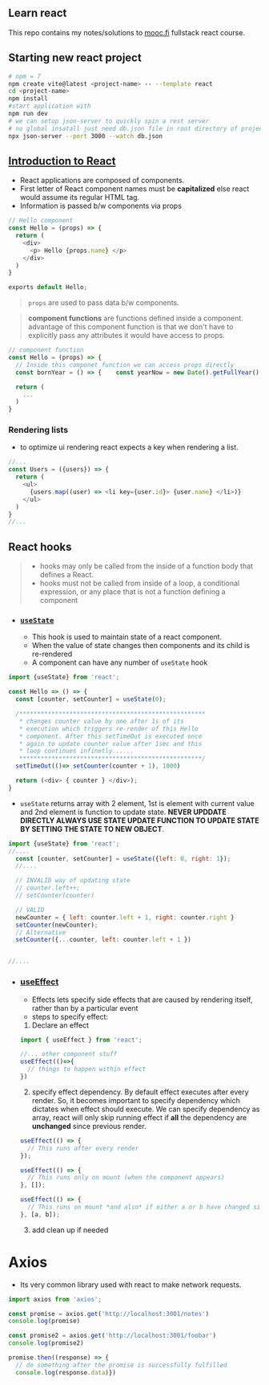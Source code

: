 ## Learn react
This repo contains my notes/solutions to [mooc.fi](https://fullstackopen.com) fullstack react course.

## Starting new react project
```bash
# npm = 7
npm create vite@latest <project-name> -- --template react
cd <project-name>
npm install
#start application with
npm run dev
# we can setup json-server to quickly spin a rest server
# no global insatall just need db.json file in root directory of project
npx json-server --port 3000 --watch db.json
```


## [Introduction to React](https://fullstackopen.com/en/part1/introduction_to_react)
- React applications are composed of components.
- First letter of React component names must be **capitalized** else react would assume its regular HTML tag.
- Information is passed b/w components via props
```js
// Hello component
const Hello = (props) => {
  return (
    <div>
      <p> Hello {props.name} </p>
    </div>
  )
}

exports default Hello;
```
> `props` are used to pass data b/w components.

> **component functions**  are functions defined inside a component. advantage of this component function is that we don't have to explicitly pass any attributes it would have access to props.

```js
// component function
const Hello = (props) => {
  // Inside this componet function we can access props directly
  const bornYear = () => {    const yearNow = new Date().getFullYear()    return yearNow - props.age  }

  return (
    ...
  )
}
```

### Rendering lists
- to optimize ui rendering react expects a key when rendering a list.

```js
//...
const Users = ({users}) => {
  return (
    <ul>
      {users.map((user) => <li key={user.id}> {user.name} </li>)}
    </ul>
  )
}
//...
```

## React hooks
>-  hooks may only be called from the inside of a function body that defines a React.
>- hooks must not be called from inside of a loop, a conditional expression, or any place that is not a function defining a component


- ### [`useState`](https://react.dev/learn/state-a-components-memory)
  - This hook is used to maintain state of a react component.
  - When the value of state changes then components and its child is re-rendered
  - A component can have any number of `useState` hook

```js
import {useState} from 'react';

const Hello => () => {
  const [counter, setCounter] = useState(0);

  /****************************************************
   * changes counter value by one after 1s of its
   * execution which triggers re-render of this Hello
   * component. After this setTimeOut is executed once
   * again to update counter value after 1sec and this
   * loop continues infinetly......
   ***************************************************/
  setTimeOut(()=> setCounter(counter + 1), 1000)

  return (<div> { counter } </div>);
}
```

  - `useState` returns array with 2 element, 1st is element with current value and 2nd element is function to update state. **NEVER UPDDATE DIRECTLY ALWAYS USE STATE UPDATE FUNCTION TO UPDATE STATE BY SETTING THE STATE TO NEW OBJECT**.

```js
import {useState} from 'react';
//....
  const [counter, setCounter] = useState({left: 0, right: 1});
  //....

  // INVALID way of updating state
  // counter.left++;
  // setCounter(counter)

  // VALID
  newCounter = { left: counter.left + 1, right: counter.right }
  setCounter(newCounter);
  // Alternative
  setCounter({...counter, left: counter.left + 1 })


//....
```

- ### [useEffect](https://react.dev/learn/synchronizing-with-effects)
  - Effects lets specify side effects that are caused by rendering itself, rather than by a particular event
  - steps to specify effect:
  1. Declare an effect
  ```js
  import { useEffect } from 'react';

  //... other component stuff
  useEffect(()=>{
    // things to happen within effect
  })
  ```
  2. specify effect dependency. By default effect executes after every render. So, it becomes important to specify dependency which dictates when effect should execute. We can specify dependency as array, react will only skip running effect if **all** the dependency are **unchanged** since previous render.
  ```js
  useEffect(() => {
    // This runs after every render
  });

  useEffect(() => {
    // This runs only on mount (when the component appears)
  }, []);

  useEffect(() => {
    // This runs on mount *and also* if either a or b have changed since the last render
  }, [a, b]);
  ```
  3. add clean up if needed


# Axios
- Its very common library used with react to make network requests.
```js
import axios from 'axios';

const promise = axios.get('http://localhost:3001/notes')
console.log(promise)

const promise2 = axios.get('http://localhost:3001/foobar')
console.log(promise2)

promise.then((response) => {
  // do something after the promise is successfully fulfilled
  console.log(response.data)})
```


